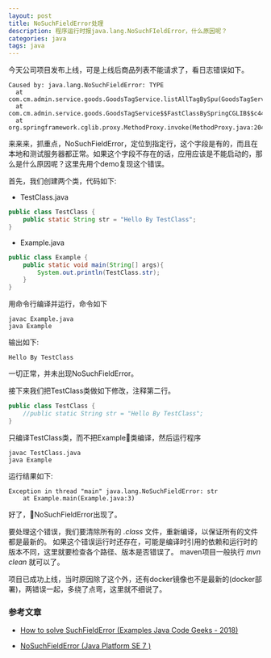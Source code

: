 ```yaml
---
layout: post
title: NoSuchFieldError处理
description: 程序运行时报java.lang.NoSuchFIeldError，什么原因呢？
categories: java
tags: java
---
```


今天公司项目发布上线，可是上线后商品列表不能请求了，看日志错误如下。

```log
Caused by: java.lang.NoSuchFieldError: TYPE
  at com.cm.admin.service.goods.GoodsTagService.listAllTagBySpu(GoodsTagService.java:216)
  at com.cm.admin.service.goods.GoodsTagService$$FastClassBySpringCGLIB$$c44fbbaa.invoke(<generated>)
  at org.springframework.cglib.proxy.MethodProxy.invoke(MethodProxy.java:204)
```

来来来，抓重点，NoSuchFieldError，定位到指定行，这个字段是有的，而且在本地和测试服务器都正常。如果这个字段不存在的话，应用应该是不能启动的，那么是什么原因呢？这里先用个demo复现这个错误。

首先，我们创建两个类，代码如下:

- TestClass.java

```java
public class TestClass {
    public static String str = "Hello By TestClass";
}
```

- Example.java

```java
public class Example {
    public static void main(String[] args){
        System.out.println(TestClass.str);
    }
}
```

用命令行编译并运行，命令如下

```shell
javac Example.java
java Example
```

输出如下:

```text
Hello By TestClass
```

一切正常，并未出现NoSuchFieldError。

接下来我们把TestClass类做如下修改，注释第二行。

```java
public class TestClass {
    //public static String str = "Hello By TestClass";
}
```

只编译TestClass类，而不把Example类编译，然后运行程序

```shell
javac TestClass.java
java Example
```

运行结果如下:

```text
Exception in thread "main" java.lang.NoSuchFieldError: str
	at Example.main(Example.java:3)
```

好了，NoSuchFieldError出现了。

要处理这个错误，我们要清除所有的 _.class_ 文件，重新编译，以保证所有的文件都是最新的。
如果这个错误运行时还存在，可能是编译时引用的依赖和运行时的版本不同，这里就要检查各个路径、版本是否错误了。
maven项目一般执行 _mvn clean_ 就可以了。

项目已成功上线，当时原因除了这个外，还有docker镜像也不是最新的(docker部署)，两错误一起，多绕了点弯，这里就不细说了。

### 参考文章

- [How to solve SuchFieldError (Examples Java Code Geeks - 2018)](https://examples.javacodegeeks.com/java-basics/exceptions/java-lang-nosuchfielderror-how-to-solve-suchfielderror/)

- [NoSuchFieldError (Java Platform SE 7 )](https://docs.oracle.com/javase/7/docs/api/java/lang/NoSuchFieldError.html)
